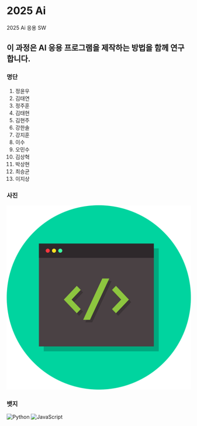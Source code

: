 # 2025 Ai
2025 Ai 응용 SW
## 이 과정은 AI 응용 프로그램을 제작하는 방법을 함께 연구합니다.
### 명단
1. 정윤우
2. 김태연
3. 정주훈
4. 김태현
5. 김현주
6. 강한솔
7. 강지훈
8. 이수
9. 오민수
10. 김상혁
11. 박상현
12. 최승균
13. 이지상


### 사진
![무료이미지](image/code-6127616_1280.png)

### 뱃지
![Python](https://img.shields.io/badge/Python-3776AB?style=for-the-badge&logo=python&logoColor=white)
![JavaScript](https://img.shields.io/badge/JavaScript-F7DF1E?style=for-the-badge&logo=javascript&logoColor=black)

